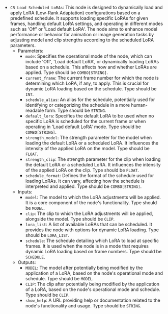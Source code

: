 - `CR Load Scheduled LoRAs`: This node is designed to dynamically load and apply LoRA (Low-Rank Adaptation) configurations based on a predefined schedule. It supports loading specific LoRAs for given frames, handling default LoRA settings, and operating in different modes such as 'Off' or 'Load default LoRA'. The node aims to enhance model performance or behavior for animation or image generation tasks by adjusting model and clip strengths according to the scheduled LoRA parameters.
    - Parameters:
        - `mode`: Specifies the operational mode of the node, which can include 'Off', 'Load default LoRA', or dynamically loading LoRAs based on a schedule. This affects how and whether LoRAs are applied. Type should be `COMBO[STRING]`.
        - `current_frame`: The current frame number for which the node is determining which LoRA, if any, to apply. This is crucial for dynamic LoRA loading based on the schedule. Type should be `INT`.
        - `schedule_alias`: An alias for the schedule, potentially used for identifying or categorizing the schedule in a more human-readable form. Type should be `STRING`.
        - `default_lora`: Specifies the default LoRA to be used when no specific LoRA is scheduled for the current frame or when operating in 'Load default LoRA' mode. Type should be `COMBO[STRING]`.
        - `strength_model`: The strength parameter for the model when loading the default LoRA or a scheduled LoRA. It influences the intensity of the applied LoRA on the model. Type should be `FLOAT`.
        - `strength_clip`: The strength parameter for the clip when loading the default LoRA or a scheduled LoRA. It influences the intensity of the applied LoRA on the clip. Type should be `FLOAT`.
        - `schedule_format`: Defines the format of the schedule used for loading LoRAs. It can vary, affecting how the schedule is interpreted and applied. Type should be `COMBO[STRING]`.
    - Inputs:
        - `model`: The model to which the LoRA adjustments will be applied. It is a core component of the node's functionality. Type should be `MODEL`.
        - `clip`: The clip to which the LoRA adjustments will be applied, alongside the model. Type should be `CLIP`.
        - `lora_list`: A list of available LoRAs that can be scheduled. It provides the node with options for dynamic LoRA loading. Type should be `LORA_LIST`.
        - `schedule`: The schedule detailing which LoRA to load at specific frames. It is used when the node is in a mode that requires dynamic LoRA loading based on frame numbers. Type should be `SCHEDULE`.
    - Outputs:
        - `MODEL`: The model after potentially being modified by the application of a LoRA, based on the node's operational mode and schedule. Type should be `MODEL`.
        - `CLIP`: The clip after potentially being modified by the application of a LoRA, based on the node's operational mode and schedule. Type should be `CLIP`.
        - `show_help`: A URL providing help or documentation related to the node's functionality and usage. Type should be `STRING`.
